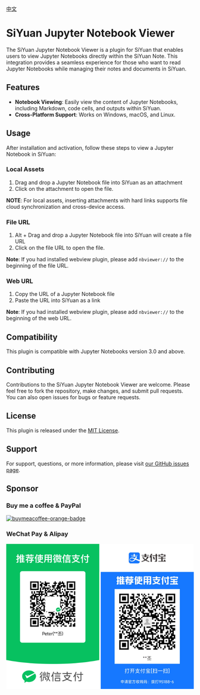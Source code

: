 [中文](https://github.com/duanxianpi/siyuan-plugin-nbviewer/blob/main/README_zh_CN.md)

# SiYuan Jupyter Notebook Viewer

The SiYuan Jupyter Notebook Viewer is a plugin for SiYuan that enables users to view Jupyter Notebooks directly within the SiYuan Note. This integration provides a seamless experience for those who want to read Jupyter Notebooks while managing their notes and documents in SiYuan.

## Features

- **Notebook Viewing**: Easily view the content of Jupyter Notebooks, including Markdown, code cells, and outputs within SiYuan.
- **Cross-Platform Support**: Works on Windows, macOS, and Linux.

## Usage

After installation and activation, follow these steps to view a Jupyter Notebook in SiYuan:

### Local Assets

1. Drag and drop a Jupyter Notebook file into SiYuan as an attachment 
2. Click on the attachment to open the file.

**NOTE**: For local assets, inserting attachments with hard links supports file cloud synchronization and cross-device access.

### File URL

1. Alt + Drag and drop a Jupyter Notebook file into SiYuan will create a file URL
2. Click on the file URL to open the file.

**Note**: If you had installed webview plugin, please add `nbviewer://` to the beginning of the file URL.

### Web URL

1. Copy the URL of a Jupyter Notebook file
2. Paste the URL into SiYuan as a link

**Note**: If you had installed webview plugin, please add `nbviewer://` to the beginning of the web URL.

## Compatibility

This plugin is compatible with Jupyter Notebooks version 3.0 and above.

## Contributing

Contributions to the SiYuan Jupyter Notebook Viewer are welcome. Please feel free to fork the repository, make changes, and submit pull requests. You can also open issues for bugs or feature requests.

## License

This plugin is released under the [MIT License](LICENSE).

## Support

For support, questions, or more information, please visit [our GitHub issues page](/issues).

## Sponsor

### Buy me a coffee & PayPal
<div style="display:flex; align-items: center; flex-direction:;">
<a href="https://www.buymeacoffee.com/duanxianpi" target="_blank" title="buymeacoffee">
  <img src="https://iili.io/JoQ0zN9.md.png"  alt="buymeacoffee-orange-badge" style="width: 200px;">
</a>
<!-- <a href="https://www.paypal.com/paypalme/duanxianpi" target="_blank" title="paypal">
  <img src="https://raw.githubusercontent.com/aha999/DonateButtons/master/Paypal.png"  alt="paypal" style="width: 210px;">
</a> -->
</div>

### WeChat Pay & Alipay

<div>
  <img src="https://raw.githubusercontent.com/duanxianpi/siyuan-plugin-nbviewer/main/assets/wechat.png" alt="wechatpay" style="width: 250px;">
  <img src="https://raw.githubusercontent.com/duanxianpi/siyuan-plugin-nbviewer/main/assets/zfb.jpg" alt="alipay" style="width: 250px;">
</div>